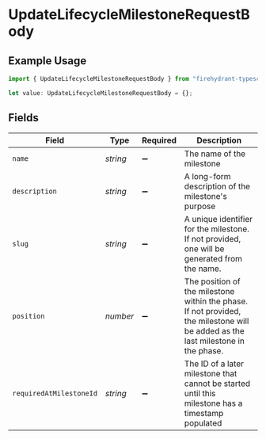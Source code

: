 # UpdateLifecycleMilestoneRequestBody

## Example Usage

```typescript
import { UpdateLifecycleMilestoneRequestBody } from "firehydrant-typescript-sdk/models/operations";

let value: UpdateLifecycleMilestoneRequestBody = {};
```

## Fields

| Field                                                                                                                            | Type                                                                                                                             | Required                                                                                                                         | Description                                                                                                                      |
| -------------------------------------------------------------------------------------------------------------------------------- | -------------------------------------------------------------------------------------------------------------------------------- | -------------------------------------------------------------------------------------------------------------------------------- | -------------------------------------------------------------------------------------------------------------------------------- |
| `name`                                                                                                                           | *string*                                                                                                                         | :heavy_minus_sign:                                                                                                               | The name of the milestone                                                                                                        |
| `description`                                                                                                                    | *string*                                                                                                                         | :heavy_minus_sign:                                                                                                               | A long-form description of the milestone's purpose                                                                               |
| `slug`                                                                                                                           | *string*                                                                                                                         | :heavy_minus_sign:                                                                                                               | A unique identifier for the milestone. If not provided, one will be generated from the name.                                     |
| `position`                                                                                                                       | *number*                                                                                                                         | :heavy_minus_sign:                                                                                                               | The position of the milestone within the phase. If not provided, the milestone will be added as the last milestone in the phase. |
| `requiredAtMilestoneId`                                                                                                          | *string*                                                                                                                         | :heavy_minus_sign:                                                                                                               | The ID of a later milestone that cannot be started until this milestone has a timestamp populated                                |